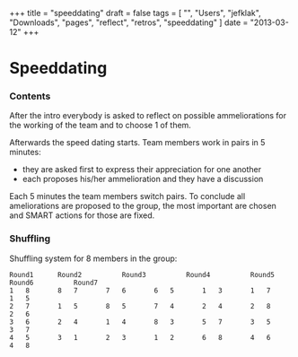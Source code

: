 +++
title = "speeddating"
draft = false
tags = [
    "",
    "Users",
    "jefklak",
    "Downloads",
    "pages",
    "reflect",
    "retros",
    "speeddating"
]
date = "2013-03-12"
+++
# Speeddating 

### Contents 

After the intro everybody is asked to reflect on possible ammeliorations for the working of the team and to choose 1 of them.

Afterwards the speed dating starts. Team members work in pairs in 5 minutes:

  * they are asked first to express their appreciation for one another
  * each proposes his/her ammelioration and they have a discussion

Each 5 minutes the team members switch pairs.
To conclude all ameliorations are proposed to the group, the most important are chosen and SMART actions for those are fixed.

### Shuffling 

Shuffling system for 8 members in the group:

```
Round1	 	Round2	 	 	Round3	 	 	Round4	 	 	Round5	 	 	Round6	 	 	Round7	 
1	8	 	8	7	 	7	6	 	6	5	 	1	3	 	1	7	 	1	5
2	7	 	1	5	 	8	5	 	7	4	 	2	4	 	2	8	 	2	6
3	6	 	2	4	 	1	4	 	8	3	 	5	7	 	3	5	 	3	7
4	5	 	3	1	 	2	3	 	1	2	 	6	8	 	4	6	 	4	8
```